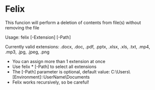 # Felix
This funcion will perform a deletion of contents from file(s) without removing the file

Usage:  felix [-Extension] [-Path]

Currently valid extensions: .docx, .doc, .pdf, .pptx, .xlsx, .xls, .txt, .mp4, .mp3, .jpg, .jpeg, .png

- You can assign more than 1 extension at once
- Use felix * [-Path] to select all extensions
- The [-Path] parameter is optional, default value: C:\Users\\[Environment]::UserName\Documents
- Felix works recursively, so be careful!
